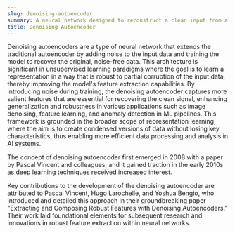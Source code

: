 ```yaml
---
slug: denoising-autoencoder
summary: A neural network designed to reconstruct a clean input from a corrupted version, enhancing feature extraction by learning robust data representations.
title: Denoising Autoencoder
---
```


Denoising autoencoders are a type of neural network that extends the traditional autoencoder by adding noise to the input data and training the model to recover the original, noise-free data. This architecture is significant in unsupervised learning paradigms where the goal is to learn a representation in a way that is robust to partial corruption of the input data, thereby improving the model's feature extraction capabilities. By introducing noise during training, the denoising autoencoder captures more salient features that are essential for recovering the clean signal, enhancing generalization and robustness in various applications such as image denoising, feature learning, and anomaly detection in ML pipelines. This framework is grounded in the broader scope of representation learning, where the aim is to create condensed versions of data without losing key characteristics, thus enabling more efficient data processing and analysis in AI systems.

The concept of denoising autoencoder first emerged in 2008 with a paper by Pascal Vincent and colleagues, and it gained traction in the early 2010s as deep learning techniques received increased interest.

Key contributions to the development of the denoising autoencoder are attributed to Pascal Vincent, Hugo Larochelle, and Yoshua Bengio, who introduced and detailed this approach in their groundbreaking paper "Extracting and Composing Robust Features with Denoising Autoencoders." Their work laid foundational elements for subsequent research and innovations in robust feature extraction within neural networks.